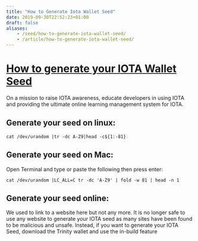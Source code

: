 ```yaml
---
title: "How to Generate Iota Wallet Seed"
date: 2019-09-30T22:52:23+01:00
draft: false
aliases:
    - /seed/how-to-generate-iota-wallet-seed/
    - /article/how-to-generate-iota-wallet-seed/
---
```


<div class="wrapper" id="top-wrapper">
	<div class="container pt-5 text-center">
		<div class="row pt-5">
			<div class="col">
				<h1 class="mb-3"><a href="{{< baseurl >}}/article/how-to-generate-iota-wallet-seed">How to generate your IOTA Wallet Seed</a></h1>
				<p>On a mission to raise IOTA awareness, educate developers in using IOTA and providing the ultimate online learning management system for IOTA.</p>
			</div>
		</div>
	</div>
</div>

<div class="container mt-5">
    <main class="col">
        <div class="row">
            <h2>Generate your seed on linux:</h2>
            <pre><code>cat /dev/urandom |tr -dc A-Z9|head -c${1:-81}</code></pre>
            <h2>Generate your seed on Mac:</h2>
            <p>Open Terminal and type or paste the following then press enter:</p>
            <pre><code>cat /dev/urandom |LC_ALL=C tr -dc 'A-Z9' | fold -w 81 | head -n 1</code></pre>
            <h2>Generate your seed online:</h2>
            <p>We used to link to a website here but not any more. It is no longer safe to use any website to generate your IOTA seed as many sites have been found to be malicious and unsafe. Instead, if you want to generate your IOTA Seed, download the Trinity wallet and use the in-build feature</p>
        </div>
    </main>
</div>